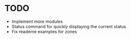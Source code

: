 # TODO

- Implement more modules
- Status command for quickly displaying the current status
- Fix reademe examples for zones
